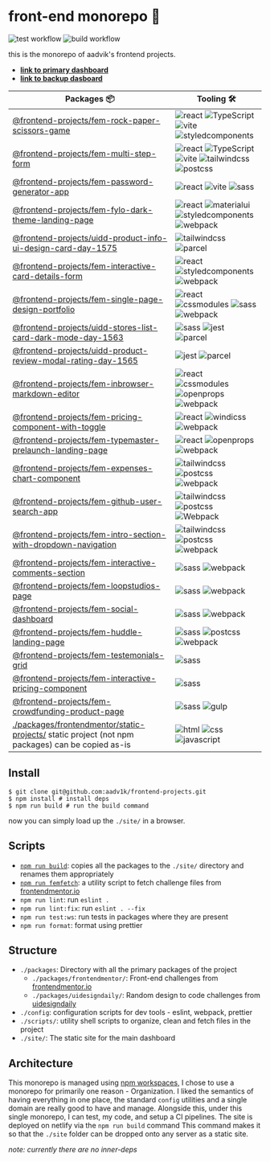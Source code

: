 
# front-end monorepo 🗿

![test workflow](https://github.com/aadv1k/frontend-projects/actions/workflows/test.js.yml/badge.svg)
![build workflow](https://github.com/aadv1k/frontend-projects/actions/workflows/deploy.yml/badge.svg)

this is the monorepo of aadvik's frontend projects. 
- [**link to primary dashboard**](https://aadv1k-frontend.netlify.app)
- [**link to backup dasboard**](https://aadv1k.surge.sh)

| Packages 📦                                                                                                                                   | Tooling 🛠️                                                |
|-----------------------------------------------------------------------------------------------------------------------------------------------|----------------------------------------------------------|
| [@frontend-projects/fem-rock-paper-scissors-game](./packages/frontendmentor/fem-rock-paper-scissors-game)                                     | ![react] ![TypeScript] ![vite] ![styledcomponents]       |
| [@frontend-projects/fem-multi-step-form](./packages/frontendmentor/fem-multi-step-form)                                                       | ![react] ![TypeScript] ![vite] ![tailwindcss] ![postcss] |
| [@frontend-projects/fem-password-generator-app](./packages/frontendmentor/fem-password-generator-app)                                         | ![react] ![vite] ![sass]                                 |
| [@frontend-projects/fem-fylo-dark-theme-landing-page](./packages/frontendmentor/fem-fylo-dark-theme-landing-page)                             | ![react] ![materialui] ![styledcomponents] ![webpack]    |
| [@frontend-projects/uidd-product-info-ui-design-card-day-1575](./packages/uidesigndaily/uidd-product-info-ui-design-card-day-1575)            | ![tailwindcss] ![parcel]                                 |
| [@frontend-projects/fem-interactive-card-details-form](./packages/frontendmentor/fem-interactive-card-details-form)                           | ![react] ![styledcomponents] ![webpack]                  |
| [@frontend-projects/fem-single-page-design-portfolio](./packages/frontendmentor/fem-single-page-design-portfolio)                             | ![react] ![cssmodules] ![sass] ![webpack]                |
| [@frontend-projects/uidd-stores-list-card-dark-mode-day-1563](./packages/uidesigndaily/uidd-stores-list-card-dark-mode-day-1563)              | ![sass] ![jest] ![parcel]                                |
| [@frontend-projects/uidd-product-review-modal-rating-day-1565](./packages/uidesigndaily/uidd-product-review-modal-rating-day-1565)            | ![jest] ![parcel]                                        |
| [@frontend-projects/fem-inbrowser-markdown-editor](./packages/frontendmentor/fem-inbrowser-markdown-editor)                                   | ![react] ![cssmodules] ![openprops] ![webpack]           |
| [@frontend-projects/fem-pricing-component-with-toggle](./packages/frontendmentor/fem-pricing-component-with-toggle/)                          | ![react] ![windicss] ![webpack]                          |
| [@frontend-projects/fem-typemaster-prelaunch-landing-page](./packages/frontendmentor/fem-typemaster-prelaunch-landing-page/)                  | ![react] ![openprops] ![webpack]                         |
| [@frontend-projects/fem-expenses-chart-component](./packages/frontendmentor/fem-expenses-chart-component/)                                    | ![tailwindcss] ![postcss] ![webpack]                     |
| [@frontend-projects/fem-github-user-search-app](./packages/frontendmentor/fem-github-user-search-app/)                                        | ![tailwindcss] ![postcss] ![Webpack]                     |
| [@frontend-projects/fem-intro-section-with-dropdown-navigation](./packages/frontendmentor/fem-intro-section-with-dropdown-navigation/)        | ![tailwindcss] ![postcss] ![webpack]                     |
| [@frontend-projects/fem-interactive-comments-section](./packages/frontendmentor/fem-interactive-comments-section/)                            | ![sass] ![webpack]                                       |
| [@frontend-projects/fem-loopstudios-page](./packages/frontendmentor/fem-loopstudios-page/)                                                    | ![sass] ![webpack]                                       |
| [@frontend-projects/fem-social-dashboard](./packages/frontendmentor/fem-social-dashboard/)                                                    | ![sass] ![webpack]                                       |
| [@frontend-projects/fem-huddle-landing-page](./packages/frontendmentor/fem-huddle-landing-page/)                                              | ![sass] ![postcss] ![webpack]                            |
| [@frontend-projects/fem-testemonials-grid](./packages/frontendmentor/fem-testemonials-grid/)                                                  | ![sass]                                                  |
| [@frontend-projects/fem-interactive-pricing-component](./packages/frontendmentor/fem-interactive-pricing-component/)                          | ![sass]                                                  |
| [@frontend-projects/fem-crowdfunding-product-page](./packages/frontendmentor/fem-crowdfunding-product-page/)                                  | ![sass] ![gulp]                                          |
| [./packages/frontendmentor/static-projects/](./packages/frontendmentor/static-projects) static project (not npm packages) can be copied as-is | ![html] ![css] ![javascript]                             |

## Install

```shell
$ git clone git@github.com:aadv1k/frontend-projects.git
$ npm install # install deps
$ npm run build # run the build command
```

now you can simply load up the `./site/` in a browser.

## Scripts

- [`npm run build`](./scripts/deploy.sh): copies all the packages to the `./site/` directory and renames them appropriately
- [`npm run femfetch`](./scripts/femfetch.sh): a utility script to fetch challenge files from [frontendmentor.io](https://frontendmentor.io)
- `npm run lint`: run `eslint .`
- `npm run lint:fix`: run `eslint . --fix`
- `npm run test:ws`: run tests in packages where they are present
- `npm run format`: format using prettier

## Structure

- `./packages`: Directory with all the primary packages of the project
  - `./packages/frontendmentor/`: Front-end challenges from [frontendmentor.io](https://frontendmentor.io)
  - `./packages/uidesigndaily/`: Random design to code challenges from [uidesigndaily](https://uidesigndaily.com/)
- `./config`: configuration scripts for dev tools - eslint, webpack, prettier
- `./scripts/`: utility shell scripts to organize, clean and fetch files in the project
- `./site/`: The static site for the main dashboard

## Architecture

This monorepo is managed using [npm
workspaces](https://docs.npmjs.com/cli/v7/using-npm/workspaces), I chose to use
a monorepo for primarily one reason - Organization. I liked the semantics of
having everything in one place, the standard `config` utilities and a single
domain are really good to have and manage. Alongside this, under this single
monorepo, I can test, my code, and setup a CI pipelines. The site is deployed
on netlify via the `npm run build` command This command makes it so that the
`./site` folder can be dropped onto any server as a static site.

_note: currently there are no inner-deps_


[jest]: https://img.shields.io/badge/-Jest-282c34?logo=jest&logoColor=C21325&style=classic
[react]: https://img.shields.io/badge/-React-282c34?logo=React&logoColor=61dafb&style=classic
[vite]: https://img.shields.io/badge/-Vite-646CFF?logo=vite&logoColor=white&style=flat
[cssmodules]: https://img.shields.io/badge/-CSS%20Modules-282c34?logo=cssmodules&logoColor=61dafb&style=classic
[tailwindcss]: https://img.shields.io/badge/-Tailwindcss-282c34?logo=tailwind-css&logocolor=white&style=classic
[materialui]: https://img.shields.io/badge/-MaterialUi-282c34?logo=MUI&logocolor=007FFF&style=classic
[sass]: https://img.shields.io/badge/-Sass-282c34?logo=sass&logocolor=white&style=classic
[webpack]: https://img.shields.io/badge/-Webpack-282c34?logo=webpack&logocolor=8DD6F9&style=classic
[parcel]: https://img.shields.io/badge/-📦%20Parcel-282c34?logo=parcel&logocolor=white&style=classic
[styledcomponents]: https://img.shields.io/badge/-💅%20Styled%20Components-282c34?&style=classic
[gulp]: https://img.shields.io/badge/-Gulp-282c34?logo=gulp&logocolor=CF4647&style=classic
[postcss]: https://img.shields.io/badge/-PostCSS-282c34?logo=postCSS&logocolor=DD3A0A&style=classic
[openprops]: https://img.shields.io/badge/-🅿%20OpenProps-282c34?logo=&logocolor=white&style=classic
[windicss]: https://img.shields.io/badge/-WindiCSS-282c34?logo=windicss&logocolor=48B0F1&style=classic
[javascript]: https://img.shields.io/badge/-JavaScript-282c34?logo=JavaScript&logocolor=F7DF1E&style=classic
[css]: https://img.shields.io/badge/-CSS3-282c34?logo=CSS3&logocolor=1572B6&style=classic
[html]: https://img.shields.io/badge/-HTML5-282c34?logo=HTML5&logocolor=E34F26&style=classic
[TypeScript]: https://img.shields.io/badge/-TypeScript-282c34?logo=TypeScript&logoColor=3178C6&style=classic
